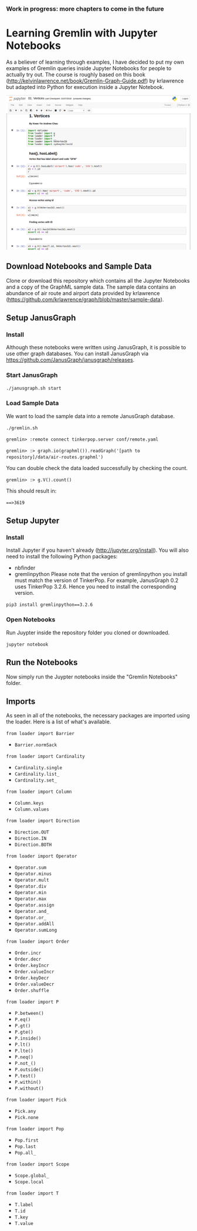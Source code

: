 ### Work in progress: more chapters to come in the future

# Learning Gremlin with Jupyter Notebooks
As a believer of learning through examples, I have decided to put my own examples of Gremlin queries inside Jupyter Notebooks for people to actually try out. The course is roughly based on this book (http://kelvinlawrence.net/book/Gremlin-Graph-Guide.pdf) by krlawrence but adapted into Python for execution inside a Jupyter Notebook.

![alt text](screenshot.png "Kwan Yin Andrew`s guide to learning Gremlin using Jupyter Notebooks")


## Download Notebooks and Sample Data
Clone or download this repository which contains all the Jupyter Notebooks and a copy of the GraphML sample data. The sample data contains an abundance of air route and airport data provided by krlawrence (https://github.com/krlawrence/graph/blob/master/sample-data).

## Setup JanusGraph
### Install
Although these notebooks were written using JanusGraph, it is possible to use other graph databases.
You can install JanusGraph via https://github.com/JanusGraph/janusgraph/releases.

### Start JanusGraph
`./janusgraph.sh start`

### Load Sample Data
We want to load the sample data into a remote JanusGraph database.

`./gremlin.sh`

`gremlin> :remote connect tinkerpop.server conf/remote.yaml`

`gremlin> :> graph.io(graphml()).readGraph('[path to repository]/data/air-routes.graphml')`

You can double check the data loaded successfully by checking the count.

`gremlin> :> g.V().count()`

This should result in:

`==>3619`

## Setup Jupyter
### Install
Install Jupyter if you haven't already (http://jupyter.org/install).
You will also need to install the following Python packages:
- nbfinder
- gremlinpython
Please note that the version of gremlinpython you install must match the version of TinkerPop. For example, JanusGraph 0.2 uses TinkerPop 3.2.6. Hence you need to install the corresponding version.

`pip3 install gremlinpython==3.2.6`

### Open Notebooks
Run Juypter inside the repository folder you cloned or downloaded.

`jupyter notebook`


## Run the Notebooks
Now simply run the Juypter notebooks inside the "Gremlin Notebooks" folder.

## Imports
As seen in all of the notebooks, the necessary packages are imported using the loader. Here is a list of what's available.

`from loader import Barrier`
- `Barrier.normSack`

`from loader import Cardinality`
- `Cardinality.single`
- `Cardinality.list_`
- `Cardinality.set_`

`from loader import Column`
- `Column.keys`
- `Column.values`

`from loader import Direction`
- `Direction.OUT`
- `Direction.IN`
- `Direction.BOTH`

`from loader import Operator`
- `Operator.sum`
- `Operator.minus`
- `Operator.mult`
- `Operator.div`
- `Operator.min`
- `Operator.max`
- `Operator.assign`
- `Operator.and_`
- `Operator.or_`
- `Operator.addAll`
- `Operator.sumLong`

`from loader import Order`
- `Order.incr`
- `Order.decr`
- `Order.keyIncr`
- `Order.valueIncr`
- `Order.keyDecr`
- `Order.valueDecr`
- `Order.shuffle`

`from loader import P`
- `P.between()`
- `P.eq()`
- `P.gt()`
- `P.gte()`
- `P.inside()`
- `P.lt()`
- `P.lte()`
- `P.neq()`
- `P.not_()`
- `P.outside()`
- `P.test()`
- `P.within()`
- `P.without()`

`from loader import Pick`
- `Pick.any`
- `Pick.none`

`from loader import Pop`
- `Pop.first`
- `Pop.last`
- `Pop.all_`

`from loader import Scope`
- `Scope.global_`
- `Scope.local`

`from loader import T`
- `T.label`
- `T.id`
- `T.key`
- `T.value`

